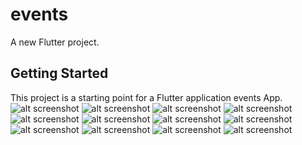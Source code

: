 # events

A new Flutter project.

## Getting Started

This project is a starting point for a Flutter application events App.
![alt screenshot](./screenshots/Screenshot_2022-08-08-11-34-13-222_com.example.events.jpg)
![alt screenshot](./screenshots/Screenshot_2022-08-08-11-34-20-948_com.example.events.jpg)
![alt screenshot](./screenshots/Screenshot_2022-08-08-11-34-38-962_com.example.events.jpg)
![alt screenshot](./screenshots/Screenshot_2022-08-08-11-34-30-064_com.example.events.jpg)
![alt screenshot](./screenshots/Screenshot_2022-08-08-11-34-46-143_com.example.events.jpg)
![alt screenshot](./screenshots/Screenshot_2022-08-08-11-34-53-090_com.example.events.jpg)
![alt screenshot](./screenshots/Screenshot_2022-08-08-11-35-24-954_com.example.events.jpg)
![alt screenshot](./screenshots/Screenshot_2022-08-08-11-35-29-085_com.example.events.jpg)
![alt screenshot](./screenshots/Screenshot_2022-08-08-11-36-01-525_com.example.events.jpg)
![alt screenshot](./screenshots/Screenshot_2022-08-08-11-36-21-215_com.example.events.jpg)
![alt screenshot](./screenshots/Screenshot_2022-08-08-11-36-26-287_com.example.events.jpg)
![alt screenshot](./screenshots/Screenshot_2022-08-08-11-37-37-071_com.example.events.jpg)

